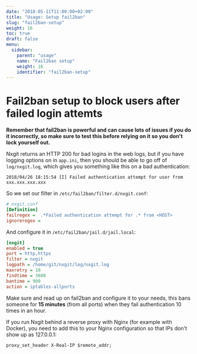 ```yaml
---
date: "2018-05-11T11:00:00+02:00"
title: "Usage: Setup fail2ban"
slug: "fail2ban-setup"
weight: 16
toc: true
draft: false
menu:
  sidebar:
    parent: "usage"
    name: "Fail2ban setup"
    weight: 16
    identifier: "fail2ban-setup"
---
```


# Fail2ban setup to block users after failed login attemts

**Remember that fail2ban is powerful and can cause lots of issues if you do it incorrectly, so make 
sure to test this before relying on it so you don't lock yourself out.**

Nxgit returns an HTTP 200 for bad logins in the web logs, but if you have logging options on in 
`app.ini`, then you should be able to go off of `log/nxgit.log`, which gives you something like this 
on a bad authentication:

```log
2018/04/26 18:15:54 [I] Failed authentication attempt for user from xxx.xxx.xxx.xxx
```

So we set our filter in `/etc/fail2ban/filter.d/nxgit.conf`:

```ini
# nxgit.conf
[Definition]
failregex =  .*Failed authentication attempt for .* from <HOST>
ignoreregex =
```

And configure it in `/etc/fail2ban/jail.d/jail.local`:

```ini
[nxgit]
enabled = true
port = http,https
filter = nxgit
logpath = /home/git/nxgit/log/nxgit.log
maxretry = 10
findtime = 3600
bantime = 900
action = iptables-allports
```

Make sure and read up on fail2ban and configure it to your needs, this bans someone 
for **15 minutes** (from all ports) when they fail authentication 10 times in an hour.

If you run Nxgit behind a reverse proxy with Nginx (for example with Docker), you need to add
this to your Nginx configuration so that IPs don't show up as 127.0.0.1: 

```
proxy_set_header X-Real-IP $remote_addr;
```
